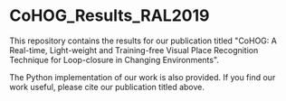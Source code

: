 # CoHOG_Results_RAL2019
This repository contains the results for our publication titled "CoHOG: A Real-time, Light-weight and  Training-free Visual Place Recognition Technique for Loop-closure in Changing Environments".

The Python implementation of our work is also provided. If you find our work useful, please cite our publication titled above.
